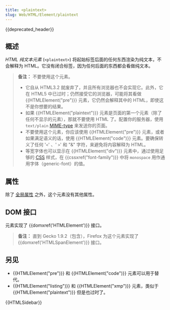 ```yaml
---
title: <plaintext>
slug: Web/HTML/Element/plaintext
---
```


{{deprecated_header}}

## 概述

_HTML 纯文本元素_ (`<plaintext>`) 将起始标签后面的任何东西渲染为纯文本，不会解释为 HTML。它没有闭合标签，因为任何后面的东西都会看做纯文本。

> **备注：** 不要使用这个元素。
>
> - 它自从 HTML3.2 就废弃了，并且所有浏览器也不会实现它。此外，它在 HTML5 中已过时；仍然接受它的浏览器，可能将其看做 {{HTMLElement("pre")}} 元素，它仍然会解释其中的 HTML，即使这不是你想要的结果。
> - 如果 {{HTMLElement("plaintext")}} 元素是页面的第一个元素（除了任何不显示的元素），那就不要使用 HTML 了。配置你的服务器，使用 `text/plain` [MIME-type](/zh-CN/docs/Properly_Configuring_Server_MIME_Types) 来发送你的页面。
> - 不要使用这个元素，你应该使用 {{HTMLElement("pre")}} 元素，或者如果满足语义的话，使用 {{HTMLElement("code")}} 元素。要确保转义了任何 '`<`' 、' `>`' 和 "&" 字符，来避免将内容解释为 HTML。
> - 等宽字体也可以显示在 {{HTMLElement("div")}} 元素中，通过使用足够的 [CSS](/zh-CN/docs/Web/CSS) 样式，在 {{cssxref("font-family")}} 中将 `monospace` 用作通用字体（generic-font）的值。

## 属性

除了 [全局属性](/zh-CN/docs/Web/HTML/global_attributes) 之外，这个元素没有其他属性。

## DOM 接口

元素实现了 {{domxref('HTMLElement')}} 接口。

> **备注：** 直到 Gecko 1.9.2（包含），Firefox 为这个元素实现了 {{domxref('HTMLSpanElement')}} 接口。

## 另见

- {{HTMLElement("pre")}} 和 {{HTMLElement("code")}} 元素可以用于替代。
- {{HTMLElement("listing")}} 和 {{HTMLElement("xmp")}} 元素，类似于 {{HTMLElement("plaintext")}} 但是也过时了。

{{HTMLSidebar}}
